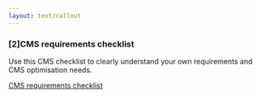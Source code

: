 ```yaml
---
layout: text/callout
---
```

### [2]CMS requirements checklist
Use this CMS checklist to clearly understand your own requirements and CMS optimisation needs.

[CMS requirements checklist](/content-strategy/cms/cms-requirements-checklist/)
